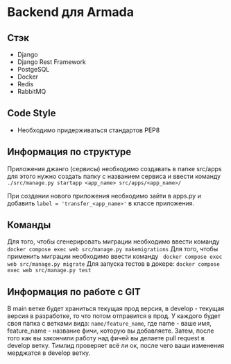 # Backend для Armada

## Стэк
* Django
* Django Rest Framework
* PostgeSQL
* Docker
* Redis
* RabbitMQ


## Code Style

* Необходимо придерживаться стандартов PEP8

## Информация по структуре
 Приложения джанго (сервисы) необходимо создавать в папке src/apps для этого нужно создать папку с названием сервиса 
 и ввести команду `./src/manage.py startapp <app_name> src/apps/<app_name>/`

При создании нового приложения необходимо зайти в apps.py и добавить `label = 'transfer_<app_name>'` в классе приложения.

## Команды
Для того, чтобы сгенерировать миграции необходимо ввести команду ` docker compose exec web src/manage.py makemigrations`
Для того, чтобы применить миграции необходимо ввести команду ` docker compose exec web src/manage.py migrate`
Для запуска тестов в докере: `docker compose exec web src/manage.py test`

## Информация по работе с GIT

В main ветке будет храниться текущая прод версия, в develop - текущая версия в разработке, то что потом отправится в прод.
У каждого будет своя папка с ветками вида: `name/feature_name`, где name - ваше имя, feature_name - название фичи, которую вы добавляете.
Затем, после того как вы закончили работу над фичей вы делаете pull request в develop ветку. Тимлид проверяет всё ли ок, после чего ваши изменения мерджатся в develop ветку.
